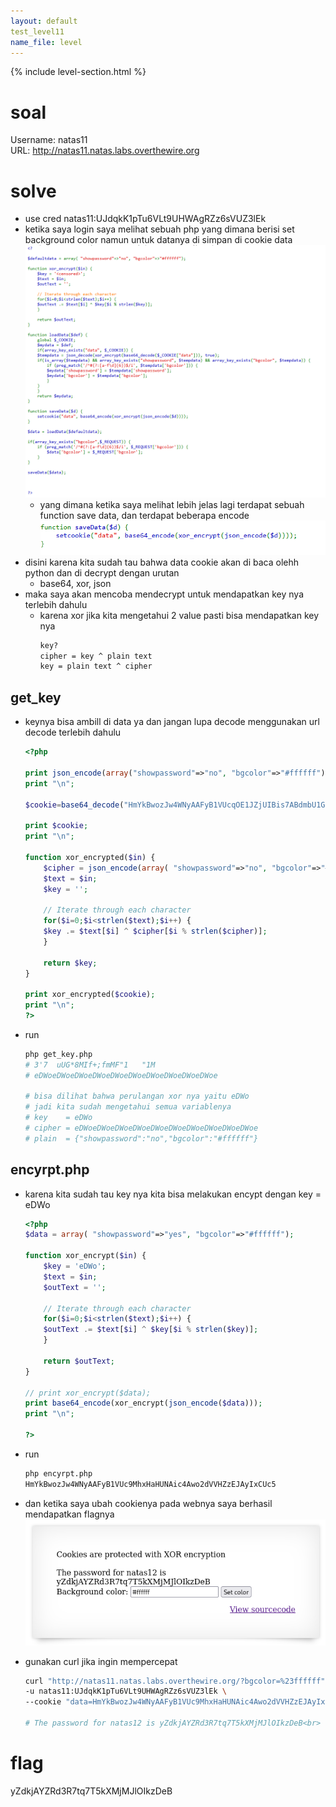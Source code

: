 ```yaml
---
layout: default
test_level11
name_file: level
---
```


{% include level-section.html %}

# soal
Username: natas11 \
URL:      http://natas11.natas.labs.overthewire.org

# solve
- use cred natas11:UJdqkK1pTu6VLt9UHWAgRZz6sVUZ3lEk
- ketika saya login saya melihat sebuah php yang dimana berisi set background color namun untuk datanya di simpan di cookie data
  ![alt text](docs/images/image-19.png)
  - yang dimana ketika saya melihat lebih jelas lagi terdapat sebuah function save data, dan terdapat beberapa encode
    ![alt text](docs/images/image-20.png)
- disini karena kita sudah tau bahwa data cookie akan di baca olehh python dan di decrypt dengan urutan
  - base64, xor, json
- maka saya akan mencoba mendecrypt untuk mendapatkan key nya terlebih dahulu
  - karena xor jika kita mengetahui 2 value pasti bisa mendapatkan key nya
    ```bash
    key?
    cipher = key ^ plain text
    key = plain text ^ cipher
    ```

## get_key
- keynya bisa ambill di data ya dan jangan lupa decode menggunakan url decode terlebih dahulu
  ```php
  <?php

  print json_encode(array("showpassword"=>"no", "bgcolor"=>"#ffffff"));
  print "\n";

  $cookie=base64_decode("HmYkBwozJw4WNyAAFyB1VUcqOE1JZjUIBis7ABdmbU1GIjEJAyIxTRg=");

  print $cookie;
  print "\n";

  function xor_encrypted($in) {
      $cipher = json_encode(array( "showpassword"=>"no", "bgcolor"=>"#ffffff"));
      $text = $in;
      $key = '';

      // Iterate through each character
      for($i=0;$i<strlen($text);$i++) {
      $key .= $text[$i] ^ $cipher[$i % strlen($cipher)];
      }

      return $key;
  }

  print xor_encrypted($cookie);
  print "\n";
  ?>
  ```
- run
  ```bash
  php get_key.php
  # 3'7  uUG*8MIf+;fmMF"1	"1M
  # eDWoeDWoeDWoeDWoeDWoeDWoeDWoeDWoeDWoeDWoe

  # bisa dilihat bahwa perulangan xor nya yaitu eDWo
  # jadi kita sudah mengetahui semua variablenya
  # key    = eDWo
  # cipher = eDWoeDWoeDWoeDWoeDWoeDWoeDWoeDWoeDWoeDWoe
  # plain  = {"showpassword":"no","bgcolor":"#ffffff"}
  ```

## encyrpt.php
- karena kita sudah tau key nya kita bisa melakukan encypt dengan key = eDWo
  ```php
  <?php
  $data = array( "showpassword"=>"yes", "bgcolor"=>"#ffffff");

  function xor_encrypt($in) {
      $key = 'eDWo';
      $text = $in;
      $outText = '';

      // Iterate through each character
      for($i=0;$i<strlen($text);$i++) {
      $outText .= $text[$i] ^ $key[$i % strlen($key)];
      }

      return $outText;
  }

  // print xor_encrypt($data);
  print base64_encode(xor_encrypt(json_encode($data)));
  print "\n";

  ?>
  ```
- run
  ```bash
  php encyrpt.php 
  HmYkBwozJw4WNyAAFyB1VUc9MhxHaHUNAic4Awo2dVVHZzEJAyIxCUc5
  ```
- dan ketika saya ubah cookienya pada webnya saya berhasil mendapatkan flagnya
  ![alt text](docs/images/image-21.png)

- gunakan curl jika ingin mempercepat
  ```bash
  curl "http://natas11.natas.labs.overthewire.org/?bgcolor=%23ffffff" \
  -u natas11:UJdqkK1pTu6VLt9UHWAgRZz6sVUZ3lEk \
  --cookie "data=HmYkBwozJw4WNyAAFyB1VUc9MhxHaHUNAic4Awo2dVVHZzEJAyIxCUc5"

  # The password for natas12 is yZdkjAYZRd3R7tq7T5kXMjMJlOIkzDeB<br>
  ```

# flag
yZdkjAYZRd3R7tq7T5kXMjMJlOIkzDeB